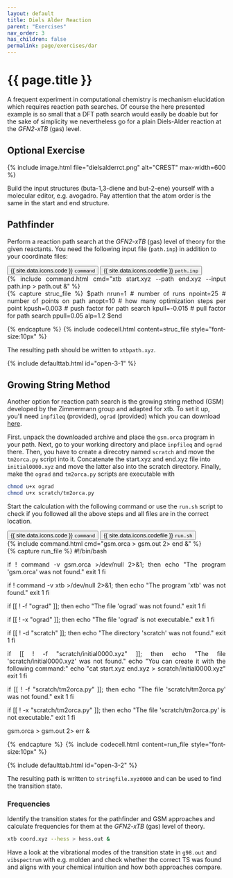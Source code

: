 ```yaml
---
layout: default
title: Diels Alder Reaction
parent: "Exercises"
nav_order: 3
has_children: false
permalink: page/exercises/dar
---
```


# {{ page.title }}

A frequent experiment in computational chemistry is mechanism elucidation which requires reaction path searches. Of course the here presented example is so small that a DFT path search would easily be doable but for the sake of simplicity we nevertheless go for a plain Diels-Alder reaction at the *GFN2-xTB* (gas) level.

## Optional Exercise

{% include image.html file="dielsalderrct.png" alt="CREST" max-width=600 %}

Build the input structures (buta-1,3-diene and but-2-ene) yourself with a molecular editor, e.g. avogadro. Pay attention that the atom order is the same in the start and end structure.

## Pathfinder
Perform a reaction path search at the *GFN2-xTB* (gas) level of theory for the given reactants. You need the following input file (`path.inp`) in addition to your coordinate files:

 <!-- Tab links -->
<div class="tab card">
  <button class="tablinks tab-id-3-1" onclick="openTabId(event, 'command-3-1', 'tab-id-3-1')" id="open-3-1">{{ site.data.icons.code }} <code>command</code></button>
  <button class="tablinks tab-id-3-1" onclick="openTabId(event, 'struc-3-1', 'tab-id-3-1')">{{ site.data.icons.codefile }} <code>path.inp</code></button>
</div>
<!-- Tab content -->
<div id="command-3-1" class="tabcontent tab-id-3-1" style="text-align:justify">
{% include command.html cmd="xtb start.xyz <span class='nt'>--path</span> end.xyz <span class='nt'>--input</span> path.inp > path.out &" %}
</div>
<div id="struc-3-1" class="tabcontent tab-id-3-1" style="text-align:justify">
{% capture struc_file %}
$path
nrun=1 # number of runs
npoint=25 # number of points on path
anopt=10 # how many optimization steps per point
kpush=0.003 # push factor for path search
kpull=-0.015 # pull factor for path search
ppull=0.05
alp=1.2
$end

{% endcapture %}
{% include codecell.html content=struc_file style="font-size:10px" %}
</div>

The resulting path should be written to `xtbpath.xyz`.

{% include defaulttab.html id="open-3-1" %}


## Growing String Method
Another option for reaction path search is the growing string method (GSM) developed by the Zimmermann group and adapted for xtb. To set it up, you'll need `inpfileq` (provided), `ograd` (provided) which you can download [here](https://github.com/grimme-lab/molecularGSM/releases/tag/rev1).

First. unpack the downloaded archive and place the `gsm.orca` program in your path.
Next, go to your working directory and place `inpfileq` and `ograd` there.
Then, you have to create a direcotry named `scratch` and move the `tm2orca.py` script into it.
Concatenate the start.xyz and end.xyz file into `initial0000.xyz` and move the latter also into the scratch directory. 
Finally, make the `ograd` and `tm2orca.py` scripts are executable with
```bash
chmod u+x ograd
chmod u+x scratch/tm2orca.py
```
Start the calculation with the following command or use the `run.sh` script to check if you followed all the above steps and all files are in the correct location.

<!-- Tab links -->
<div class="tab card">
  <button class="tablinks tab-id-3-2" onclick="openTabId(event, 'command-3-2', 'tab-id-3-2')" id="open-3-2">{{ site.data.icons.code }} <code>command</code></button>
  <button class="tablinks tab-id-3-2" onclick="openTabId(event, 'struc-3-2', 'tab-id-3-2')">{{ site.data.icons.codefile }} <code>run.sh</code></button>
</div>
<!-- Tab content -->
<div id="command-3-2" class="tabcontent tab-id-3-2" style="text-align:justify">
{% include command.html cmd="gsm.orca > gsm.out 2> end &" %}
</div>
<div id="struc-3-2" class="tabcontent tab-id-3-2" style="text-align:justify">
{% capture run_file %}
#!/bin/bash

if ! command -v gsm.orca >/dev/null 2>&1; then
    echo "The program 'gsm.orca' was not found."
    exit 1
fi

if ! command -v xtb >/dev/null 2>&1; then
    echo "The program 'xtb' was not found."
    exit 1
fi

if [[ ! -f "ograd" ]]; then
    echo "The file 'ograd' was not found."
    exit 1
fi

if [[ ! -x "ograd" ]]; then
    echo "The file 'ograd' is not executable."
    exit 1
fi

if [[ ! -d "scratch" ]]; then
    echo "The directory 'scratch' was not found."
    exit 1
fi

if [[ ! -f "scratch/initial0000.xyz" ]]; then
    echo "The file 'scratch/initial0000.xyz' was not found."
    echo "You can create it with the following command:"
    echo "cat start.xyz end.xyz > scratch/initial0000.xyz"
    exit 1
fi

if [[ ! -f "scratch/tm2orca.py" ]]; then
    echo "The file 'scratch/tm2orca.py' was not found."
    exit 1
fi

if [[ ! -x "scratch/tm2orca.py" ]]; then
    echo "The file 'scratch/tm2orca.py' is not executable."
    exit 1
fi

gsm.orca > gsm.out 2> err &

{% endcapture %}
{% include codecell.html content=run_file style="font-size:10px" %}
</div>
{% include defaulttab.html id="open-3-2" %}

The resulting path is written to `stringfile.xyz0000` and can be used to find the transition state.

### Frequencies

Identify the transition states for the pathfinder and GSM approaches and calculate frequencies for them at the *GFN2-xTB* (gas) level of theory.

```bash
xtb coord.xyz --hess > hess.out &
```

Have a look at the vibrational modes of the transition state in `g98.out` and `vibspectrum` with e.g. molden and check whether the correct TS was found and aligns with your chemical intuition and how both approaches compare.







